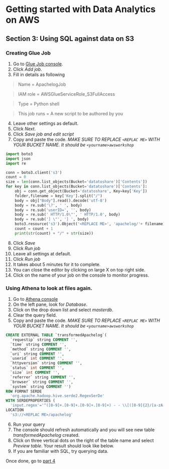 # Getting started with Data Analytics on AWS

## Section 3: Using SQL against data on S3

### Creating Glue Job
1. Go to [Glue Job console](https://ap-southeast-1.console.aws.amazon.com/glue/home?region=ap-southeast-1#etl:tab=jobs).
2. Click *_Add job_*.
3. Fill in details as following

>Name = ApachelogJob

>IAM role = AWSGlueServiceRole_S3FullAccess

>Type = Python shell

>This job runs = A new script to be authored by you

4. Leave other settings as default.
5. Click *_Next_*.
6. Click *_Save job and edit script_*
7. Copy and paste the code. *_MAKE SURE TO REPLACE `<REPLAC ME>` WITH YOUR BUCKET NAME. It should be `<yourname>awsworkshop`_*

```Python
import boto3 
import json
import re

conn = boto3.client('s3')
count = 0
size = len(conn.list_objects(Bucket='datatoshare')['Contents'])
for key in conn.list_objects(Bucket='datatoshare')['Contents']:
    obj = conn.get_object(Bucket='datatoshare', Key=key['Key'])
    folder,filename = key['Key'].split("/")
    body = obj["Body"].read().decode('utf-8')
    body = re.sub('\?', ' ', body)
    body = re.sub('userID=', '', body)
    body = re.sub(' HTTP/1.0\"', ' HTTP/1.0', body)
    body = re.sub('] \"', '] ', body)
    boto3.resource('s3').Object('<REPLACE ME>', 'apachelog/'+ filename).put(Body=body)
    count = count + 1
    print(str(count) + "/" + str(size))
```
8. Click *_Save_*
9. Click *_Run job_*
10. Leave all settings at default.
11. Click *_Run job_*
12. It takes about 5 minutes for it to complete.
13. You can close the editor by clicking on large X on top right side.
14. Click on the name of your job on the console to monitor progress.

### Using Athena to look at files again.
1. Go to [Athena console](https://ap-southeast-1.console.aws.amazon.com/athena/home?region=ap-southeast-1#query)
2. On the left pane, look for *_Database_*.
3. Click on the drop down list and select *_masterdb_*.
4. Clear the query field.
5. Copy and paste the code. *_MAKE SURE TO REPLACE `<REPLAC ME>` WITH YOUR BUCKET NAME. It should be `<yourname>awsworkshop`_*

```sql
CREATE EXTERNAL TABLE `transformedApachelog`(
  `requestip` string COMMENT '', 
  `time` string COMMENT '', 
  `method` string COMMENT '', 
  `uri` string COMMENT '', 
  `userid` int COMMENT '', 
  `httpversion` string COMMENT '', 
  `status` int COMMENT '', 
  `size` int COMMENT '', 
  `referrer` string COMMENT '', 
  `browser` string COMMENT '', 
  `system` string COMMENT '')
ROW FORMAT SERDE 
  'org.apache.hadoop.hive.serde2.RegexSerDe' 
WITH SERDEPROPERTIES ( 
  'input.regex'='^([0-9]+.[0-9]+.[0-9]+.[0-9]+) - - \\[([0-9]{2}/[a-zA-Z]+/[0-9]+:[0-9]+:[0-9]+:[0-9]+ \\+[0-9]+)\\] ([A-Z]+) ([/a-z/.]+) ([0-9]+) (HTTP/1.[0-1]) ([0-9]{3}) ([0-9]+) \"(.+)\" \"(\\S+) (.+)\"$') 
LOCATION
  's3://<REPLAC ME>/apachelog'
```

6. Run your query
7. The console should refresh automatically and you will see new table *_transformedApachelog_* created.
8. Click on three vertical dots on the right of the table name and select *_Preview table_*. Your result should look like below.
9. If you are familiar with SQL, try querying data.

Once done, go to [part 4](https://richardyeorepo.github.io/ISVAnalytics/part4)
